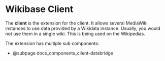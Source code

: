 # Wikibase Client

The **client** is the extension for the client.
It allows several MediaWiki instances to use data provided by a Wikidata instance.
Usually, you would not use them in a single wiki.
This is being used on the Wikipedias.

The extension has multiple sub components:
  - @subpage docs_components_client-databridge

